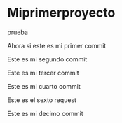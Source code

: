 # Miprimerproyecto
prueba

Ahora si este es mi primer commit

Este es mi segundo commit

Este es mi tercer commit

Este es mi cuarto commit 

Este es el sexto request

Este es mi decimo commit

